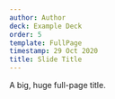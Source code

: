 ```yaml
---
author: Author
deck: Example Deck
order: 5
template: FullPage
timestamp: 29 Oct 2020
title: Slide Title
---
```


A big, huge full-page title.
